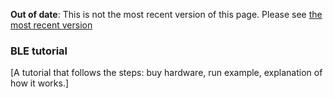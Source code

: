 <span class="warnings">**Out of date**: This is not the most recent version of this page. Please see [the most recent version](y)</span>
### BLE tutorial

[A tutorial that follows the steps: buy hardware, run example, explanation of how it works.]

